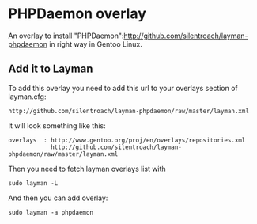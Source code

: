 PHPDaemon overlay
=================

An overlay to install "PHPDaemon":http://github.com/silentroach/layman-phpdaemon in right way in Gentoo Linux.

Add it to Layman
----------------

To add this overlay you need to add this url to your overlays section of layman.cfg:

    http://github.com/silentroach/layman-phpdaemon/raw/master/layman.xml

It will look something like this:

    overlays  : http://www.gentoo.org/proj/en/overlays/repositories.xml
                http://github.com/silentroach/layman-phpdaemon/raw/master/layman.xml

Then you need to fetch layman overlays list with

    sudo layman -L

And then you can add overlay:

    sudo layman -a phpdaemon
